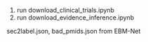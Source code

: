 1. run download_clinical_trials.ipynb
2. run download_evidence_inference.ipynb

sec2label.json, bad_pmids.json from EBM-Net
